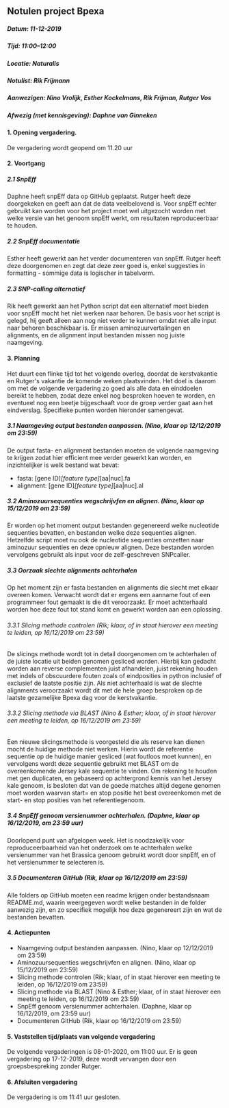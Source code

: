 ## Notulen project Bpexa
##### Datum: 11-12-2019
##### Tijd: 11:00–12:00 
##### Locatie: Naturalis
##### Notulist: Rik Frijmann
##### Aanwezigen: Nino Vrolijk, Esther Kockelmans, Rik Frijman, Rutger Vos
##### Afwezig (met kennisgeving): Daphne van Ginneken

#### 1. Opening vergadering.
De vergadering wordt geopend om 11.20 uur

#### 2. Voortgang
##### 2.1 SnpEff 
Daphne heeft snpEff data op GitHub geplaatst. Rutger heeft deze doorgekeken en geeft aan dat 
de data veelbelovend is. Voor snpEff echter gebruikt kan worden voor het project moet wel uitgezocht
worden met welke versie van het genoom snpEff werkt, om resultaten reproduceerbaar te houden. 

##### 2.2 SnpEff documentatie
Esther heeft gewerkt aan het verder documenteren van snpEff. Rutger heeft deze doorgenomen en zegt dat
deze zeer goed is, enkel suggesties in formatting - sommige data is logischer in tabelvorm. 

##### 2.3 SNP-calling alternatief
Rik heeft gewerkt aan het Python script dat een alternatief moet bieden voor snpEff mocht het niet
werken naar behoren. De basis voor het script is gelegd, hij geeft alleen aan nog niet verder te kunnen
omdat niet alle input naar behoren beschikbaar is. Er missen aminozuurvertalingen en alignments, en
de alignment input bestanden missen nog juiste naamgeving. 

#### 3. Planning
Het duurt een flinke tijd tot het volgende overleg, doordat de kerstvakantie en Rutger's vakantie 
de komende weken plaatsvinden. Het doel is daarom om met de volgende vergadering zo goed als alle
data en einddoelen bereikt te hebben, zodat deze enkel nog besproken hoeven te worden, en eventueel
nog een beetje bijgeschaaft voor de groep verder gaat aan het eindverslag. Specifieke punten worden
hieronder samengevat.

##### 3.1 Naamgeving output bestanden aanpassen. (Nino, klaar op 12/12/2019 om 23:59)
De output fasta- en alignment bestanden moeten de volgende naamgeving te krijgen zodat hier efficient 
mee verder gewerkt kan worden, en inzichtelijker is welk bestand wat bevat:
- fasta: [gene ID]_[feature type]_[aa|nuc].fa
- alignment: [gene ID]_[feature type]_[aa|nuc].al

##### 3.2 Aminozuursequenties wegschrijvfen en alignen. (Nino, klaar op 15/12/2019 om 23:59)
Er worden op het moment output bestanden gegenereerd welke nucleotide sequenties bevatten, en bestanden
welke deze sequenties alignen. Hetzelfde script moet nu ook de nucleotide sequenties omzetten naar aminozuur
sequenties en deze opnieuw alignen. Deze bestanden worden vervolgens gebruikt als input voor de zelf-geschreven
SNPcaller.

##### 3.3 Oorzaak slechte alignments achterhalen
Op het moment zijn er fasta bestanden en alignments die slecht met elkaar overeen komen. Verwacht wordt
dat er ergens een aanname fout of een programmeer fout gemaakt is die dit veroorzaakt. Er moet achtterhaald
worden hoe deze fout tot stand komt en gewerkt worden aan een oplossing.

###### 3.3.1 Slicing methode controlen (Rik; klaar, of in staat hierover een meeting te leiden, op 16/12/2019 om 23:59)
De slicings methode wordt tot in detail doorgenomen om te achterhalen of de juiste locatie uit beiden genomen
gesliced worden. Hierbij kan gedacht worden aan reverse complementen juist afhandelen, juist rekening houden met indels
of obscuurdere fouten zoals of eindposities in python inclusief of exclusief de laatste positie zijn.
Als niet achterhaald is wat de slechte alignments veroorzaakt wordt dit met de hele groep besproken op de laatste gezamelijke 
Bpexa dag voor de kerstvakantie.

###### 3.3.2 Slicing methode via BLAST (Nino & Esther; klaar, of in staat hierover een meeting te leiden, op 16/12/2019 om 23:59)
Een nieuwe slicingsmethode is voorgesteld die als reserve kan dienen mocht de huidige methode niet werken.
Hierin wordt de referentie sequentie op de huidige manier gesliced (wat foutloos moet kunnen), en vervolgens
wordt deze sequentie gebruikt met BLAST om de overeenkomende Jersey kale sequentie te vinden. Om rekening
te houden met gen duplicaten, en gebaseerd op achtergrond kennis van het Jersey kale genoom, is besloten dat
van de goede matches altijd degene genomen moet worden waarvan start= en stop positie het best overeenkomen
met de start- en stop posities van het referentiegenoom. 

##### 3.4 SnpEff genoom versienummer achterhalen. (Daphne, klaar op 16/12/2019, om 23:59 uur)
Doorlopend punt van afgelopen week. Het is noodzakelijk voor reproduceerbaarheid van het onderzoek
om te achterhalen welke versienummer van het Brassica genoom gebruikt wordt door snpEff, en of het 
versienummer te selecteren is. 

##### 3.5 Documenteren GitHub (Rik, klaar op 16/12/2019 om 23:59)
Alle folders op GitHub moeten een readme krijgen onder bestandsnaam README.md, waarin weergegeven wordt welke bestanden in de folder
aanwezig zijn, en zo specifiek mogelijk hoe deze gegenereert zijn en wat de bestanden bevatten.

#### 4. Actiepunten
- Naamgeving output bestanden aanpassen. (Nino, klaar op 12/12/2019 om 23:59)
- Aminozuursequenties wegschrijvfen en alignen. (Nino, klaar op 15/12/2019 om 23:59)
- Slicing methode controlen (Rik; klaar, of in staat hierover een meeting te leiden, op 16/12/2019 om 23:59)
- Slicing methode via BLAST (Nino & Esther; klaar, of in staat hierover een meeting te leiden, op 16/12/2019 om 23:59)
- SnpEff genoom versienummer achterhalen. (Daphne, klaar op 16/12/2019, om 23:59 uur)
- Documenteren GitHub (Rik, klaar op 16/12/2019 om 23:59)

#### 5. Vaststellen tijd/plaats van volgende vergadering
De volgende vergaderingen is 08-01-2020, om 11:00 uur. Er is geen vergadering op 17-12-2019, deze wordt vervangen
door een groepsbespreking zonder Rutger.

#### 6. Afsluiten vergadering
De vergadering is om 11:41 uur gesloten.
